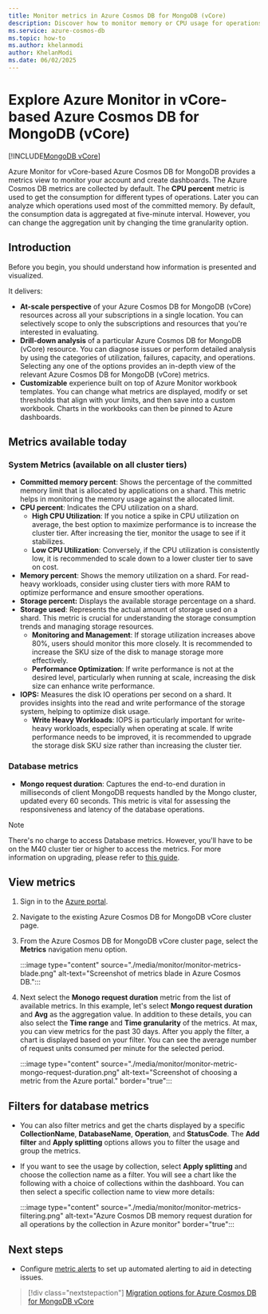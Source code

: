 ```yaml
---
title: Monitor metrics in Azure Cosmos DB for MongoDB (vCore)
description: Discover how to monitor memory or CPU usage for operations in Azure Cosmos DB. Account owners can identify resource-intensive operations.
ms.service: azure-cosmos-db
ms.topic: how-to
ms.author: khelanmodi
author: KhelanModi
ms.date: 06/02/2025
---
```


# Explore Azure Monitor in vCore-based Azure Cosmos DB for MongoDB (vCore)
[!INCLUDE[MongoDB vCore](~/reusable-content/ce-skilling/azure/includes/cosmos-db/includes/appliesto-mongodb-vcore.md)]

Azure Monitor for vCore-based Azure Cosmos DB for MongoDB provides a metrics view to monitor your account and create dashboards. The Azure Cosmos DB metrics are collected by default. The **CPU  percent** metric is used to get the consumption for different types of operations. Later you can analyze which operations used most of the committed memory. By default, the consumption data is aggregated at five-minute interval. However, you can change the aggregation unit by changing the time granularity option.

## Introduction

Before you begin, you should understand how information is presented and visualized.

It delivers:

* **At-scale perspective** of your Azure Cosmos DB for MongoDB (vCore) resources across all your subscriptions in a single location. You can selectively scope to only the subscriptions and resources that you're interested in evaluating.
* **Drill-down analysis** of a particular Azure Cosmos DB for MongoDB (vCore) resource. You can diagnose issues or perform detailed analysis by using the categories of utilization, failures, capacity, and operations. Selecting any one of the options provides an in-depth view of the relevant Azure Cosmos DB for MongoDB (vCore) metrics.
* **Customizable** experience built on top of Azure Monitor workbook templates. You can change what metrics are displayed, modify or set thresholds that align with your limits, and then save into a custom workbook. Charts in the workbooks can then be pinned to Azure dashboards.

## Metrics available today
### System Metrics (available on all cluster tiers)
- **Committed memory percent**: Shows the percentage of the committed memory limit that is allocated by applications on a shard. This metric helps in monitoring the memory usage against the allocated limit.
- **CPU percent**: Indicates the CPU utilization on a shard. 
   - **High CPU Utilization**: If you notice a spike in CPU utilization on average, the best option to maximize performance is to increase the cluster tier. After increasing the tier, monitor the usage to see if it stabilizes.
   - **Low CPU Utilization**: Conversely, if the CPU utilization is consistently low, it is recommended to scale down to a lower cluster tier to save on cost.
- **Memory percent**: Shows the memory utilization on a shard. For read-heavy workloads, consider using cluster tiers with more RAM to optimize performance and ensure smoother operations.
- **Storage percent:** Displays the available storage percentage on a shard. 
- **Storage used**: Represents the actual amount of storage used on a shard. This metric is crucial for understanding the storage consumption trends and managing storage resources.
   - **Monitoring and Management**: If storage utilization increases above 80%, users should monitor this more closely. It is recommended to increase the SKU size of the disk to manage storage more effectively.
   - **Performance Optimization**: If write performance is not at the desired level, particularly when running at scale, increasing the disk size can enhance write performance.
- **IOPS:** Measures the disk IO operations per second on a shard. It provides insights into the read and write performance of the storage system, helping to optimize disk usage.
   - **Write Heavy Workloads**: IOPS is particularly important for write-heavy workloads, especially when operating at scale. If write performance needs to be improved, it is recommended to upgrade the storage disk SKU size rather than increasing the cluster tier.

### Database metrics 
- **Mongo request duration**: Captures the end-to-end duration in milliseconds of client MongoDB requests handled by the Mongo cluster, updated every 60 seconds. This metric is vital for assessing the responsiveness and latency of the database operations.

>[!NOTE]
>There's no charge to access Database metrics. However, you'll have to be on the M40 cluster tier or higher to access the metrics. For more information on upgrading, please refer to [this guide](./how-to-scale-cluster.md).


## View metrics

1. Sign in to the [Azure portal](https://portal.azure.com).

2. Navigate to the existing Azure Cosmos DB for MongoDB vCore cluster page.

3. From the Azure Cosmos DB for MongoDB vCore cluster page, select the **Metrics** navigation menu option.

   :::image type="content" source="./media/monitor/monitor-metrics-blade.png" alt-text="Screenshot of metrics blade in Azure Cosmos DB.":::

1. Next select the **Monogo request duration** metric from the list of available metrics. In this example, let's select **Mongo request duration** and **Avg** as the aggregation value. In addition to these details, you can also select the **Time range** and **Time granularity** of the metrics. At max, you can view metrics for the past 30 days.  After you apply the filter, a chart is displayed based on your filter. You can see the average number of request units consumed per minute for the selected period.  

   :::image type="content" source="./media/monitor/monitor-metric-mongo-request-duration.png" alt-text="Screenshot of choosing a metric from the Azure portal." border="true":::

## Filters for database metrics

- You can also filter metrics and get the charts displayed by a specific **CollectionName**, **DatabaseName**, **Operation**, and **StatusCode**. The **Add filter** and **Apply splitting** options allows you to filter the usage and group the metrics.

- If you want to see the usage by collection, select **Apply splitting** and choose the collection name as a filter. You will see a chart like the following with a choice of collections within the dashboard. You can then select a specific collection name to view more details:

   :::image type="content" source="./media/monitor/monitor-metrics-filtering.png" alt-text="Azure Cosmos DB memory request duration for all operations by the collection in Azure monitor" border="true":::

## Next steps

* Configure [metric alerts](./how-to-manage-alerts.md) to set up automated alerting to aid in detecting issues.

> [!div class="nextstepaction"]
> [Migration options for Azure Cosmos DB for MongoDB vCore](migration-options.md)
